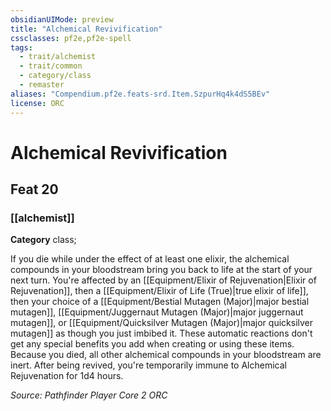 ```yaml
---
obsidianUIMode: preview
title: "Alchemical Revivification"
cssclasses: pf2e,pf2e-spell
tags:
  - trait/alchemist
  - trait/common
  - category/class
  - remaster
aliases: "Compendium.pf2e.feats-srd.Item.SzpurHq4k4dS5BEv"
license: ORC
---
```

# Alchemical Revivification
## Feat 20
### [[alchemist]]

**Category** class; 




If you die while under the effect of at least one elixir, the alchemical compounds in your bloodstream bring you back to life at the start of your next turn. You're affected by an [[Equipment/Elixir of Rejuvenation|Elixir of Rejuvenation]], then a [[Equipment/Elixir of Life (True)|true elixir of life]], then your choice of a [[Equipment/Bestial Mutagen (Major)|major bestial mutagen]], [[Equipment/Juggernaut Mutagen (Major)|major juggernaut mutagen]], or [[Equipment/Quicksilver Mutagen (Major)|major quicksilver mutagen]] as though you just imbibed it. These automatic reactions don't get any special benefits you add when creating or using these items. Because you died, all other alchemical compounds in your bloodstream are inert. After being revived, you're temporarily immune to Alchemical Rejuvenation for 1d4 hours.

*Source: Pathfinder Player Core 2*
*ORC*